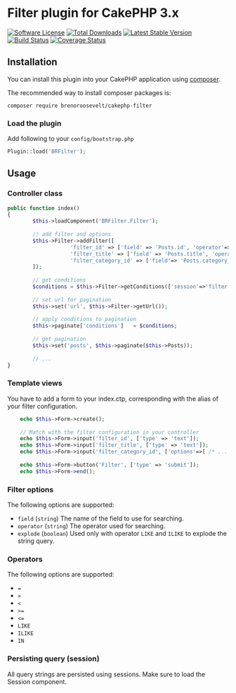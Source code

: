 # Filter plugin for CakePHP 3.x

[![Software License](https://img.shields.io/badge/license-MIT-brightgreen.svg?style=flat-square)](README.md)
[![Total Downloads](https://img.shields.io/packagist/dt/brenoroosevelt/cakephp-filter.svg?style=flat-square)](https://packagist.org/packages/brenoroosevelt/cakephp-filter)
[![Latest Stable Version](https://img.shields.io/packagist/v/brenoroosevelt/cakephp-filter.svg?style=flat-square&label=stable)](https://packagist.org/packages/brenoroosevelt/cakephp-filter)
[![Build Status](https://img.shields.io/travis/brenoroosevelt/cakephp-filter/master.svg?style=flat-square)](https://travis-ci.org/brenoroosevelt/cakephp-filter)
[![Coverage Status](https://img.shields.io/codecov/c/github/brenoroosevelt/cakephp-filter.svg?style=flat-square)](https://codecov.io/github/brenoroosevelt/cakephp-filter)

## Installation

You can install this plugin into your CakePHP application using [composer](http://getcomposer.org).

The recommended way to install composer packages is:

```
composer require brenoroosevelt/cakephp-filter
```
### Load the plugin

Add following to your `config/bootstrap.php`

```php
Plugin::load('BRFilter');
```

## Usage

### Controller class

```php
public function index()
{
		$this->loadComponent('BRFilter.Filter');
		
		// add filter and options
		$this->Filter->addFilter([
					'filter_id' => ['field' => 'Posts.id', 'operator'=>'='],
					'filter_title' => ['field' => 'Posts.title', 'operator' => 'LIKE', 'explode' => 'true'],
					'filter_category_id' => ['field'=> 'Posts.category_id', 'operator' => 'IN' ] 
		]);
		
		// get conditions
		$conditions = $this->Filter->getConditions(['session'=>'filter']);
		
		// set url for pagination
    	$this->set('url', $this->Filter->getUrl());
    	
    	// apply conditions to pagination
    	$this->paginate['conditions']	= $conditions;
    	
    	// get pagination 
    	$this->set('posts', $this->paginate($this->Posts));
    	
    	// ...
}
```

### Template views 
You have to add a form to your index.ctp, corresponding with the alias of your filter configuration.

```php
	echo $this->Form->create();
    
   	// Match with the filter configuration in your controller 
    echo $this->Form->input('filter_id', ['type' => 'text']);
    echo $this->Form->input('filter_title', ['type' => 'text']);
    echo $this->Form->input('filter_category_id', ['options'=>[ /* ... */ ], 'multiple'=>'multiple' ]);
    
	echo $this->Form->button('Filter', ['type' => 'submit']);
	echo $this->Form->end();
```

### Filter options

The following options are supported:

- `field` (`string`) The name of the field to use for searching.
- `operator` (`string`) The operator used for searching.
- `explode` (`boolean`) Used only with operator `LIKE` and `ILIKE` to explode the string query.


### Operators

The following options are supported:

- `=`
- `>`
- `<`
- `>=`
- `<=`
- `LIKE`
- `ILIKE`
- `IN`
 
### Persisting query (session)

All query strings are persisted using sessions. Make sure to load the Session component.
